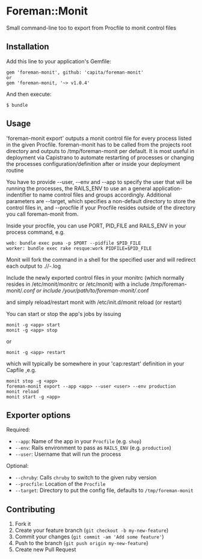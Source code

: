 # Foreman::Monit

Small command-line too to export from Procfile to monit control files

## Installation

Add this line to your application's Gemfile:

    gem 'foreman-monit', github: 'capita/foreman-monit'
    or
    gem 'foreman-monit, '~> v1.0.4'

And then execute:

    $ bundle

## Usage

'foreman-monit export' outputs a monit control file for every process listed in the given Procfile. foreman-monit
has to be called from the projects root directory and outputs to /tmp/foreman-monit per default. It is most useful in deployment
via Capistrano to automate restarting of processes or changing the processes configuration/definition after or inside
your deployment routine

You have to provide --user, --env and --app to specify the user that will be running the processes, the RAILS_ENV
to use an a general application-indentifier to name control files and groups accordingly. Additional parameters
are --target, which specifies a non-default directory to store the control files in, and --procfile if your Procfile
resides outside of the directory you call foreman-monit from.

Inside your procfile, you can use PORT, PID_FILE and RAILS_ENV in your process command, e.g.

    web: bundle exec puma -p $PORT --pidfile $PID_FILE
    worker: bundle exec rake resque:work PIDFILE=$PID_FILE

Monit will fork the command in a shell for the specified user and will redirect each output to ./<target>/<app>-<process>.log

Include the newly exported control files in your monitrc (which normally resides in /etc/monit/monitrc or /etc/monit) with
a
    include /tmp/foreman-monit/*.conf
    or
    include /your/path/to/foreman-monit/*.conf

and simply reload/restart monit with /etc/init.d/monit reload (or restart)

You can start or stop the app's jobs by issuing

    monit -g <app> start
    monit -g <app> stop

or

    monit -g <app> restart

which will typically be somewhere in your 'cap:restart' definition in your Capfile ,e.g.

    monit stop -g <app>
    foreman-monit export --app <app> --user <user> --env production
    monit reload
    monit start -g <app>

## Exporter options

Required:

- `--app`: Name of the app in your `Procfile` (e.g. `shop`)
- `--env`: Rails environment to pass as `RAILS_ENV` (e.g. `production`)
- `--user`: Username that will run the process

Optional:

- `--chruby`: Calls `chruby` to switch to the given ruby version
- `--procfile`: Location of the `Procfile`
- `--target`: Directory to put the config file, defaults to `/tmp/foreman-monit`


## Contributing

1. Fork it
2. Create your feature branch (`git checkout -b my-new-feature`)
3. Commit your changes (`git commit -am 'Add some feature'`)
4. Push to the branch (`git push origin my-new-feature`)
5. Create new Pull Request
